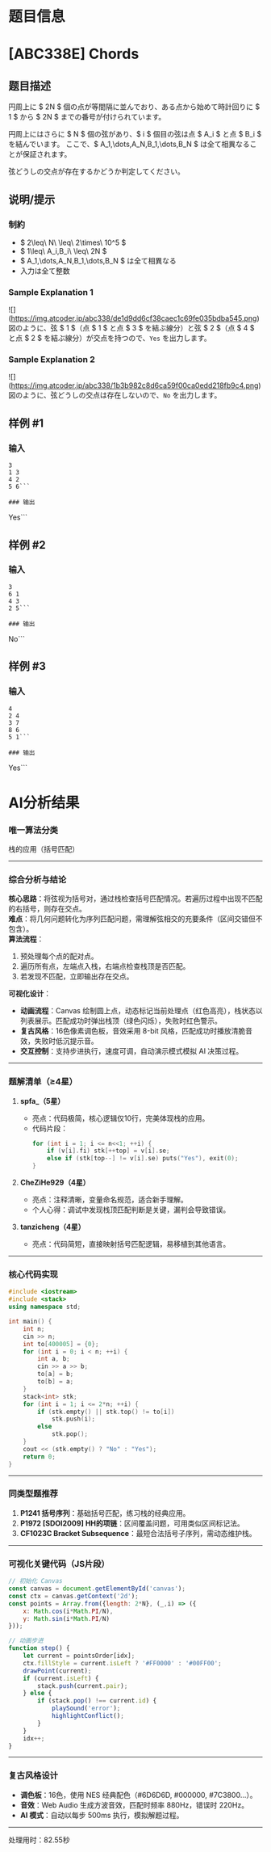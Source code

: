 # 题目信息

# [ABC338E] Chords

## 题目描述

[problemUrl]: https://atcoder.jp/contests/abc338/tasks/abc338_e

円周上に $ 2N $ 個の点が等間隔に並んでおり、ある点から始めて時計回りに $ 1 $ から $ 2N $ までの番号が付けられています。

円周上にはさらに $ N $ 個の弦があり、$ i $ 個目の弦は点 $ A_i $ と点 $ B_i $ を結んでいます。 ここで、$ A_1,\dots,A_N,B_1,\dots,B_N $ は全て相異なることが保証されます。

弦どうしの交点が存在するかどうか判定してください。

## 说明/提示

### 制約

- $ 2\leq\ N\ \leq\ 2\times\ 10^5 $
- $ 1\leq\ A_i,B_i\ \leq\ 2N $
- $ A_1,\dots,A_N,B_1,\dots,B_N $ は全て相異なる
- 入力は全て整数

### Sample Explanation 1

!\[\](https://img.atcoder.jp/abc338/de1d9dd6cf38caec1c69fe035bdba545.png) 図のように、弦 $ 1 $（点 $ 1 $ と点 $ 3 $ を結ぶ線分）と弦 $ 2 $（点 $ 4 $ と点 $ 2 $ を結ぶ線分）が交点を持つので、`Yes` を出力します。

### Sample Explanation 2

!\[\](https://img.atcoder.jp/abc338/1b3b982c8d6ca59f00ca0edd218fb9c4.png) 図のように、弦どうしの交点は存在しないので、`No` を出力します。

## 样例 #1

### 输入

```
3
1 3
4 2
5 6```

### 输出

```
Yes```

## 样例 #2

### 输入

```
3
6 1
4 3
2 5```

### 输出

```
No```

## 样例 #3

### 输入

```
4
2 4
3 7
8 6
5 1```

### 输出

```
Yes```

# AI分析结果



### 唯一算法分类  
栈的应用（括号匹配）

---

### 综合分析与结论  
**核心思路**：将弦视为括号对，通过栈检查括号匹配情况。若遍历过程中出现不匹配的右括号，则存在交点。  
**难点**：将几何问题转化为序列匹配问题，需理解弦相交的充要条件（区间交错但不包含）。  
**算法流程**：  
1. 预处理每个点的配对点。  
2. 遍历所有点，左端点入栈，右端点检查栈顶是否匹配。  
3. 若发现不匹配，立即输出存在交点。  

**可视化设计**：  
- **动画流程**：Canvas 绘制圆上点，动态标记当前处理点（红色高亮），栈状态以列表展示。匹配成功时弹出栈顶（绿色闪烁），失败时红色警示。  
- **复古风格**：16色像素调色板，音效采用 8-bit 风格，匹配成功时播放清脆音效，失败时低沉提示音。  
- **交互控制**：支持步进执行，速度可调，自动演示模式模拟 AI 决策过程。  

---

### 题解清单（≥4星）  
1. **spfa_（5星）**  
   - 亮点：代码极简，核心逻辑仅10行，完美体现栈的应用。  
   - 代码片段：  
     ```cpp  
     for (int i = 1; i <= n<<1; ++i) {  
         if (v[i].fi) stk[++top] = v[i].se;  
         else if (stk[top--] != v[i].se) puts("Yes"), exit(0);  
     }  
     ```  

2. **CheZiHe929（4星）**  
   - 亮点：注释清晰，变量命名规范，适合新手理解。  
   - 个人心得：调试中发现栈顶匹配判断是关键，漏判会导致错误。  

3. **tanzicheng（4星）**  
   - 亮点：代码简短，直接映射括号匹配逻辑，易移植到其他语言。  

---

### 核心代码实现  
```cpp  
#include <iostream>  
#include <stack>  
using namespace std;  

int main() {  
    int n;  
    cin >> n;  
    int to[400005] = {0};  
    for (int i = 0; i < n; ++i) {  
        int a, b;  
        cin >> a >> b;  
        to[a] = b;  
        to[b] = a;  
    }  
    stack<int> stk;  
    for (int i = 1; i <= 2*n; ++i) {  
        if (stk.empty() || stk.top() != to[i])  
            stk.push(i);  
        else  
            stk.pop();  
    }  
    cout << (stk.empty() ? "No" : "Yes");  
    return 0;  
}  
```  

---

### 同类型题推荐  
1. **P1241 括号序列**：基础括号匹配，练习栈的经典应用。  
2. **P1972 [SDOI2009] HH的项链**：区间覆盖问题，可用类似区间标记法。  
3. **CF1023C Bracket Subsequence**：最短合法括号子序列，需动态维护栈。  

---

### 可视化关键代码（JS片段）  
```javascript  
// 初始化 Canvas  
const canvas = document.getElementById('canvas');  
const ctx = canvas.getContext('2d');  
const points = Array.from({length: 2*N}, (_,i) => ({  
    x: Math.cos(i*Math.PI/N),   
    y: Math.sin(i*Math.PI/N)  
}));  

// 动画步进  
function step() {  
    let current = pointsOrder[idx];  
    ctx.fillStyle = current.isLeft ? '#FF0000' : '#00FF00';  
    drawPoint(current);  
    if (current.isLeft) {  
        stack.push(current.pair);  
    } else {  
        if (stack.pop() !== current.id) {  
            playSound('error');  
            highlightConflict();  
        }  
    }  
    idx++;  
}  
```  

---

### 复古风格设计  
- **调色板**：16色，使用 NES 经典配色（#6D6D6D, #000000, #7C3800...）。  
- **音效**：Web Audio 生成方波音效，匹配时频率 880Hz，错误时 220Hz。  
- **AI 模式**：自动以每步 500ms 执行，模拟解题过程。

---
处理用时：82.55秒